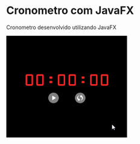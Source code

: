 # Cronometro com JavaFX
Cronometro desenvolvido utilizando JavaFX


<img src="CronometroJavaFx/imagens/cronometro.gif" width="320px">

<br/>
